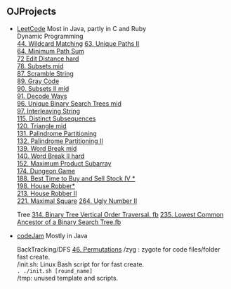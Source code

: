 OJProjects
--------------------------

- [LeetCode](https://leetcode.com/) Most in Java, partly in C and Ruby  
  Dynamic Programming  
  [44. Wildcard Matching](https://leetcode.com/problems/wildcard-matching/)
  [63. Unique Paths II](https://leetcode.com/problems/unique-paths-ii/)    
  [64. Minimum Path Sum](https://leetcode.com/problems/minimum-path-sum/)   
  [72 Edit Distance hard](https://leetcode.com/problems/edit-distance/)   
  [78. Subsets mid](https://leetcode.com/problems/subsets/)   
  [87. Scramble String](https://leetcode.com/problems/scramble-string/)   
  [89. Gray Code](https://leetcode.com/problems/gray-code/)    
  [90. Subsets II mid](https://leetcode.com/problems/subsets-ii/)    
  [91. Decode Ways](https://leetcode.com/problems/decode-ways/)  
  [96. Unique Binary Search Trees mid](http://oj.leetcode.com/problems/unique-binary-search-trees/  )  
  [97. Interleaving String](https://leetcode.com/problems/interleaving-string/)  
  [115. Distinct Subsequences](https://leetcode.com/problems/distinct-subsequences/)  
  [120. Triangle mid](https://leetcode.com/problems/triangle/)  
  [131. Palindrome Partitioning](https://leetcode.com/problems/palindrome-partitioning/)  
  [132. Palindrome Partitioning II](https://leetcode.com/problems/palindrome-partitioning-ii/)  
  [139. Word Break mid](http://oj.leetcode.com/problems/word-break/)     
  [140. Word Break II hard](http://oj.leetcode.com/problems/word-break-ii/)     
  [152. Maximum Product Subarray](https://leetcode.com/problems/maximum-product-subarray/)  
  [174. Dungeon Game](https://leetcode.com/problems/dungeon-game/)  
  [188. Best Time to Buy and Sell Stock IV \*](https://leetcode.com/problems/best-time-to-buy-and-sell-stock-iv/)  
  [198. House Robber\*](https://leetcode.com/problems/house-robber/)   
  [213. House Robber II](https://leetcode.com/problems/house-robber-ii/)  
  [221. Maximal Square](https://leetcode.com/problems/maximal-square/) 
  [264. Ugly Number II](https://leetcode.com/problems/ugly-number-ii/)  

  Tree
  [314. Binary Tree Vertical Order Traversal. fb](http://leetcode.com/problems/binary-tree-vertical-order-traversal/)
  [235. Lowest Common Ancestor of a Binary Search Tree.fb](https://leetcode.com/problems/lowest-common-ancestor-of-a-binary-search-tree/)
- [codeJam](https://code.google.com/codejam/apactest) Mostly in Java 

  BackTracking/DFS
  [46. Permutations](https://leetcode.com/problems/permutations/)
/zyg  : zygote for code files/folder fast create.    
/init.sh:   Linux Bash script for for fast create.    
`. ./init.sh [round_name]`  
/tmp: unused template and scripts.    

